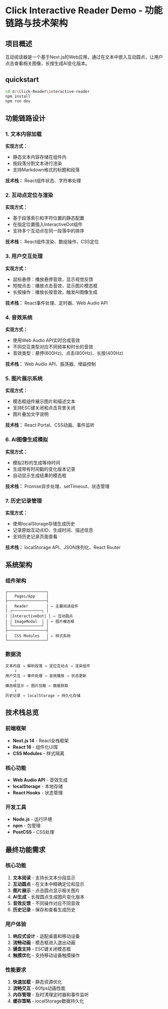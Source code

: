 # Click Interactive Reader Demo - 功能链路与技术架构

## 项目概述

互动阅读器是一个基于Next.js的Web应用，通过在文本中嵌入互动圆点，让用户点击查看相关图像，长按生成AI变化版本。

## quickstart
```bash
cd d:\Click-Reader\interactive-reader
npm install
npm run dev
```

## 功能链路设计

### 1. 文本内容加载
**实现方式：**
- 静态文本内容存储在组件内
- 按段落分割文本进行渲染
- 支持Markdown格式的标题和段落

**技术栈：** React组件状态、字符串处理

### 2. 互动点定位与渲染
**实现方式：**
- 基于段落索引和字符位置的静态配置
- 在指定位置插入InteractiveDot组件
- 支持多个互动点在同一段落中的排序

**技术栈：** React组件渲染、数组操作、CSS定位

### 3. 用户交互处理
**实现方式：**
- 鼠标悬停：播放悬停音效，显示视觉反馈
- 短按点击：播放点击音效，显示图片模态框
- 长按操作：播放长按音效，触发AI图像生成

**技术栈：** React事件处理、定时器、Web Audio API

### 4. 音效系统
**实现方式：**
- 使用Web Audio API实时合成音效
- 不同交互类型对应不同频率和时长的音效
- 音效类型：悬停(600Hz)、点击(800Hz)、长按(400Hz)

**技术栈：** Web Audio API、振荡器、增益控制

### 5. 图片展示系统
**实现方式：**
- 模态框组件展示图片和描述文本
- 支持ESC键关闭和点击背景关闭
- 图片叠加文字说明

**技术栈：** React Portal、CSS动画、事件监听

### 6. AI图像生成模拟
**实现方式：**
- 模拟2秒的生成等待时间
- 生成带有时间戳的变化版本记录
- 自动显示生成结果的模态框

**技术栈：** Promise异步处理、setTimeout、状态管理

### 7. 历史记录管理
**实现方式：**
- 使用localStorage存储生成历史
- 记录原始互动点ID、生成时间、描述信息
- 支持历史记录页面查看

**技术栈：** localStorage API、JSON序列化、React Router

## 系统架构

### 组件架构
```
┌─────────────────┐
│   Pages/App     │
├─────────────────┤
│   Reader        │ ← 主要阅读组件
│ ┌─────────────┐ │
│ │InteractiveDot│ │ ← 互动圆点
│ │ ImageModal  │ │ ← 图片模态框
│ └─────────────┘ │
├─────────────────┤
│   CSS Modules   │ ← 样式系统
└─────────────────┘
```

### 数据流
```
文本内容 → 解析段落 → 定位互动点 → 渲染组件
    ↓
用户交互 → 事件处理 → 音效播放 → 状态更新
    ↓
模态框显示 ← 图片加载 ← 数据获取
    ↓
历史记录 → localStorage → 持久化存储
```

## 技术栈总览

### 前端框架
- **Next.js 14** - React全栈框架
- **React 18** - 组件化UI库
- **CSS Modules** - 样式隔离

### 核心功能
- **Web Audio API** - 音效生成
- **localStorage** - 本地存储
- **React Hooks** - 状态管理

### 开发工具
- **Node.js** - 运行环境
- **npm** - 包管理
- **PostCSS** - CSS处理

## 最终功能需求

### 核心功能
1. **文本阅读** - 支持长文本分段显示
2. **互动圆点** - 在文本中精确定位和显示
3. **图片展示** - 点击圆点显示相关图片
4. **AI生成** - 长按圆点生成图片变化版本
5. **音效反馈** - 不同操作对应不同音效
6. **历史记录** - 保存和查看生成历史

### 用户体验
1. **响应式设计** - 适配桌面和移动设备
2. **流畅动画** - 模态框进入退出动画
3. **键盘支持** - ESC键关闭模态框
4. **触摸优化** - 支持移动设备触摸操作

### 性能要求
1. **快速加载** - 静态资源优化
2. **流畅交互** - 60fps动画性能
3. **内存管理** - 及时清理定时器和事件监听
4. **缓存策略** - localStorage数据持久化